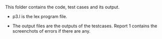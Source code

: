 This folder contains the code, test cases and its output.

* p3.l is the lex program file.

* The output files are the outputs of the testcases. Report 1 contains the screenchots of errors if there are any.
